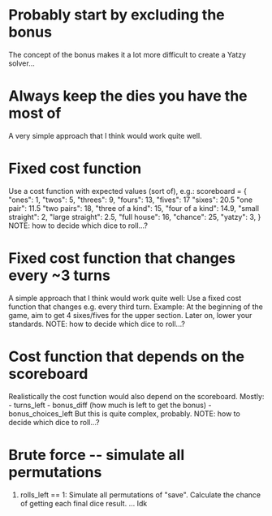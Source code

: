 # Probably start by excluding the bonus
The concept of the bonus makes it a lot more difficult to create a Yatzy solver...

# Always keep the dies you have the most of
A very simple approach that I think would work quite well.

# Fixed cost function
Use a cost function with expected values (sort of), e.g.:
scoreboard = {
    "ones": 1,
    "twos": 5,
    "threes": 9,
    "fours": 13,
    "fives": 17
    "sixes": 20.5
    "one pair": 11.5
    "two pairs": 18,
    "three of a kind": 15,
    "four of a kind": 14.9,
    "small straight": 2,
    "large straight": 2.5,
    "full house": 16,
    "chance": 25,
    "yatzy": 3,
}
    NOTE: how to decide which dice to roll...?

# Fixed cost function that changes every ~3 turns
A simple approach that I think would work quite well: Use a fixed cost function that changes e.g. every third turn.
Example: At the beginning of the game, aim to get 4 sixes/fives for the upper section. Later on, lower your standards.
    NOTE: how to decide which dice to roll...?

# Cost function that depends on the scoreboard
Realistically the cost function would also depend on the scoreboard. Mostly:
    - turns_left
    - bonus_diff (how much is left to get the bonus)
    - bonus_choices_left
But this is quite complex, probably.
    NOTE: how to decide which dice to roll...?

# Brute force -- simulate all permutations
1. rolls_left == 1:
Simulate all permutations of "save".
Calculate the chance of getting each final dice result.
... Idk










